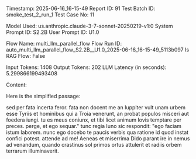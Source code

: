 Timestamp: 2025-06-16_16-15-49
Report ID: 91
Test Batch ID: smoke_test_2_run_1
Test Case No: 11

Model Used: us.anthropic.claude-3-7-sonnet-20250219-v1:0
System Prompt ID: S2.2B
User Prompt ID: U1.0

Flow Name: multi_llm_parallel_flow
Flow Run ID: auto_multi_llm_parallel_flow_S2.2B__U1.0_2025-06-16_16-15-49_5113b097
Is RAG Flow: False

Input Tokens: 1408
Output Tokens: 202
LLM Latency (in seconds): 5.299866199493408

Content:

Here is the simplified passage:

sed per fata incerta feror. fata non docent me an Iuppiter vult unam urbem esse Tyriis et hominibus qui a Troia venerunt, an probat populos misceri aut foedera iungi. tu es meus coniunx, et tibi licet animum Iovis temptare per preces. perge, et ego sequar." tunc regia Iuno sic respondit: "ego faciam istum laborem. nunc ego docebo te paucis verbis qua ratione id quod instat confici potest. attende ad me! Aeneas et miserrima Dido parant ire in nemus ad venandum, quando crastinus sol primos ortus attulerit et radiis orbem terrarum illuminaverit.
